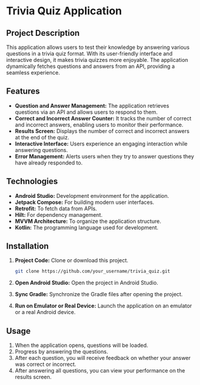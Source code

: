 # Trivia Quiz Application

## Project Description

This application allows users to test their knowledge by answering various questions in a trivia quiz format. With its user-friendly interface and interactive design, it makes trivia quizzes more enjoyable. The application dynamically fetches questions and answers from an API, providing a seamless experience.

## Features

- **Question and Answer Management:** The application retrieves questions via an API and allows users to respond to them.
- **Correct and Incorrect Answer Counter:** It tracks the number of correct and incorrect answers, enabling users to monitor their performance.
- **Results Screen:** Displays the number of correct and incorrect answers at the end of the quiz.
- **Interactive Interface:** Users experience an engaging interaction while answering questions.
- **Error Management:** Alerts users when they try to answer questions they have already responded to.

## Technologies

- **Android Studio:** Development environment for the application.
- **Jetpack Compose:** For building modern user interfaces.
- **Retrofit:** To fetch data from APIs.
- **Hilt:** For dependency management.
- **MVVM Architecture:** To organize the application structure.
- **Kotlin:** The programming language used for development.

## Installation

1. **Project Code:** Clone or download this project.
    ```bash
    git clone https://github.com/your_username/trivia_quiz.git
    ```

2. **Open Android Studio:** Open the project in Android Studio.

3. **Sync Gradle:** Synchronize the Gradle files after opening the project.

4. **Run on Emulator or Real Device:** Launch the application on an emulator or a real Android device.

## Usage

1. When the application opens, questions will be loaded.
2. Progress by answering the questions.
3. After each question, you will receive feedback on whether your answer was correct or incorrect.
4. After answering all questions, you can view your performance on the results screen.


